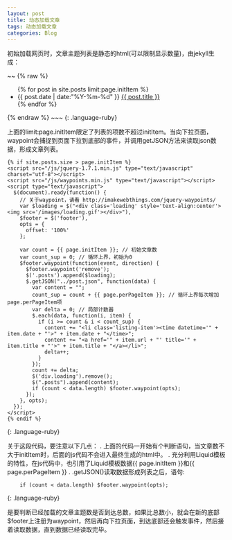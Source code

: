 ```yaml
---
layout: post
title: 动态加载文章
tags: 动态加载文章
categories: Blog
---
```


初始加载网页时，文章主题列表是静态的html(可以限制显示数量)，由jekyll生成：


~~
{% raw %}
<ul class="posts">
{% for post in site.posts limit:page.initItem %}
  <li class="listing-item">
    <time datetime="{{ post.date | date:"%Y-%m-%d" }}">{{ post.date | date:"%Y-%m-%d" }}</time>
    <a href="{{site.baseurl}}{{ post.url }}" title="{{ post.title }}">{{ post.title }}</a>
  </li>{% endfor %}
</ul>
{% endraw %}
~~~
{: .language-ruby}




上面的limit:page.initItem限定了列表的项数不超过initItem。当向下拉页面，waypoint会捕捉到页面下拉到底部的事件，并调用getJSON方法来读取json数据，形成文章列表。

~~~
{% if site.posts.size > page.initItem %}
<script src="/js/jquery-1.7.1.min.js" type="text/javascript" charset="utf-8"></script>
<script src="/js/waypoints.min.js" type="text/javascript"></script>
<script type="text/javascript">
  $(document).ready(function() {
    // 关于waypoint，请看 http://imakewebthings.com/jquery-waypoints/
    var $loading = $("<div class='loading' style='text-align:center'><img src='/images/loading.gif'></div>"),
    $footer = $('footer'),
    opts = {
      offset: '100%'
    };

    var count = {{ page.initItem }}; // 初始文章数
    var count_sup = 0; // 循环上界，初始为0
    $footer.waypoint(function(event, direction) {
      $footer.waypoint('remove');
      $('.posts').append($loading);
      $.getJSON("../post.json", function(data) {
        var content = "";
        count_sup = count + {{ page.perPageItem }}; // 循环上界每次增加page.perPageItem项
        var delta = 0; // 局部计数器
        $.each(data, function(i, item) {
          if (i >= count & i < count_sup) {
            content += "<li class='listing-item'><time datetime='" + item.date + "'>" + item.date + "</time>";
            content += "<a href='" + item.url + "' title='" + item.title + "'>" + item.title + "</a></li>";
            delta++;
          }
        });
        count += delta;
        $('div.loading').remove();
        $(".posts").append(content);
        if (count < data.length) $footer.waypoint(opts);
      });
    }, opts);
  });
</script>
{% endif %}
~~~
{: .language-ruby}



关于这段代码，要注意以下几点：
.	上面的代码一开始有个判断语句，当文章数不大于initItem时，后面的js代码不会进入最终生成的html中。
.	充分利用Liquid模板的特性，在js代码中，也引用了Liquid模板数据{{ page.initItem }}和{{ page.perPageItem }}
.	.getJSON()读取数据形成列表之后，语句:




~~~
    if (count < data.length) $footer.waypoint(opts);
~~~
{: .language-ruby}



是要判断已经加载的文章主题数是否到达总数，如果比总数小，就会在新的底部$footer上注册为waypoint，然后再向下拉页面，到达底部还会触发事件，然后接着读取数据，直到数据已经读取完毕。